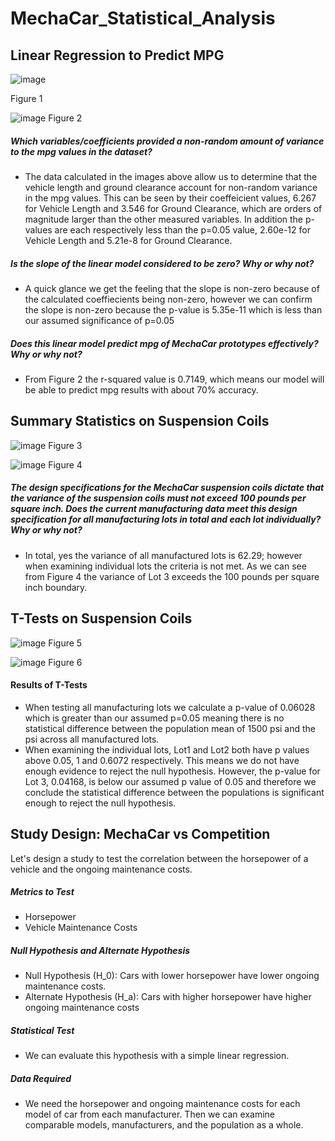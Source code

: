 # MechaCar_Statistical_Analysis

## Linear Regression to Predict MPG

![image](https://user-images.githubusercontent.com/70111980/210281667-71222210-59cf-478f-93bb-d4e6cc11b2ac.png)

Figure 1

![image](https://user-images.githubusercontent.com/70111980/210281701-72e5c068-b1aa-48d3-af05-d70adc0697ca.png)
Figure 2

##### Which variables/coefficients provided a non-random amount of variance to the mpg values in the dataset?

- The data calculated in the images above allow us to determine that the vehicle length and ground clearance account for non-random variance in the mpg values. This can be seen by their coeffeicient values, 6.267 for Vehicle Length and 3.546 for Ground Clearance, which are orders of magnitude larger than the other measured variables. In addition the p-values are each respectively less than the p=0.05 value, 2.60e-12 for Vehicle Length and 5.21e-8 for Ground Clearance.

##### Is the slope of the linear model considered to be zero? Why or why not?
- A quick glance we get the feeling that the slope is non-zero because of the calculated coeffiecients being non-zero, however we can confirm the slope is non-zero because the p-value is 5.35e-11 which is less than our assumed significance of p=0.05

##### Does this linear model predict mpg of MechaCar prototypes effectively? Why or why not?
- From Figure 2 the r-squared value is 0.7149, which means our model will be able to predict mpg results with about 70% accuracy. 

## Summary Statistics on Suspension Coils

![image](https://user-images.githubusercontent.com/70111980/210283884-00bc0383-aabd-426e-b91b-7d65e0912f8a.png)
Figure 3

![image](https://user-images.githubusercontent.com/70111980/210283905-acfa8654-be62-4ffb-82eb-e3ec59c10c51.png)
Figure 4

##### The design specifications for the MechaCar suspension coils dictate that the variance of the suspension coils must not exceed 100 pounds per square inch. Does the current manufacturing data meet this design specification for all manufacturing lots in total and each lot individually? Why or why not?
- In total, yes the variance of all manufactured lots is 62.29; however when examining individual lots the criteria is not met. As we can see from Figure 4 the variance of Lot 3 exceeds the 100 pounds per square inch boundary. 


## T-Tests on Suspension Coils

![image](https://user-images.githubusercontent.com/70111980/210284455-04f414f0-28b3-4412-be10-2e0531d79bf4.png)
Figure 5

![image](https://user-images.githubusercontent.com/70111980/210284368-47f78594-8ac5-439c-87ec-ed6a4540ab66.png)
Figure 6

#### Results of T-Tests
- When testing all manufacturing lots we calculate a p-value of 0.06028 which is greater than our assumed p=0.05 meaning there is no statistical difference between the population mean of 1500 psi and the psi across all manufactured lots.
- When examining the individual lots, Lot1 and Lot2 both have p values above 0.05, 1 and 0.6072 respectively. This means we do not have enough evidence to reject the null hypothesis. However, the p-value for Lot 3, 0.04168, is below our assumed p value of 0.05 and therefore we conclude the statistical difference between the populations is significant enough to reject the null hypothesis. 

## Study Design: MechaCar vs Competition

Let's design a study to test the correlation between the horsepower of a vehicle and the ongoing maintenance costs.

##### Metrics to Test
- Horsepower
- Vehicle Maintenance Costs

##### Null Hypothesis and Alternate Hypothesis
- Null Hypothesis (H_0): Cars with lower horsepower have lower ongoing maintenance costs.
- Alternate Hypothesis (H_a): Cars with higher horsepower have higher ongoing maintenance costs

##### Statistical Test
- We can evaluate this hypothesis with a simple linear regression. 

##### Data Required 
- We need the horsepower and ongoing maintenance costs for each model of car from each manufacturer. Then we can examine comparable models, manufacturers, and the population as a whole. 
